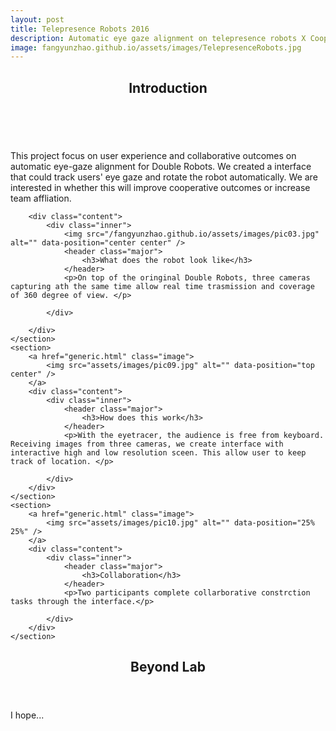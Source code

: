 ```yaml
---
layout: post
title: Telepresence Robots 2016
description: Automatic eye gaze alignment on telepresence robots X Cooperativeness
image: fangyunzhao.github.io/assets/images/TelepresenceRobots.jpg
---
```


<!-- Main -->
<div id="main">

<!-- One -->
<section id="one">
	      <div class="inner">
		          <header class="major">
			                <h2>Introduction</h2>
		          </header>
		          <p>This project focus on user experience and collaborative outcomes on automatic eye-gaze alignment for Double Robots. We created a interface that could track users' eye gaze and rotate the robot automatically. We are interested in whether this will improve cooperative outcomes or increase team affliation.</p>
	      </div>
</section>

<!-- Two -->
<section id="two" class="spotlights">
	<section>
<!--		<a href="generic.html" class="image">
			<img src="assets/images/tele1.jpg" alt="" data-position="center center" />
		</a>
-->

		<div class="content">
			<div class="inner">
				<img src="/fangyunzhao.github.io/assets/images/pic03.jpg" alt="" data-position="center center" />
				<header class="major">
					<h3>What does the robot look like</h3>
				</header>
				<p>On top of the oringinal Double Robots, three cameras capturing ath the same time allow real time trasmission and coverage of 360 degree of view. </p>
<!-- 				<ul class="actions">
				<li><a href = "beneric.hml" class="button">Learn more</a></li>
				</ul>-->
			</div>
			
		</div>
	</section>
	<section>
		<a href="generic.html" class="image">
			<img src="assets/images/pic09.jpg" alt="" data-position="top center" />
		</a>
		<div class="content">
			<div class="inner">
				<header class="major">
					<h3>How does this work</h3>
				</header>
				<p>With the eyetracer, the audience is free from keyboard. Receiving images from three cameras, we create interface with interactive high and low resolution sceen. This allow user to keep track of location. </p>
<!--				<ul class="actions">
				<li><a href = "beneric.hml" class="button">Learn more</a></li>
				</ul>
				-->
			</div>
		</div>
	</section>
	<section>
		<a href="generic.html" class="image">
			<img src="assets/images/pic10.jpg" alt="" data-position="25% 25%" />
		</a>
		<div class="content">
			<div class="inner">
				<header class="major">
					<h3>Collaboration</h3>
				</header>
				<p>Two participants complete collarborative constrction tasks through the interface.</p>
<!--				<ul class="actions">
				<li><a href = "beneric.hml" class="button">Learn more</a></li>
				</ul>
				-->
			</div>
		</div>
	</section>
</section>

<!-- Three -->
<section id="three">
	<div class="inner">
		<header class="major">
			<h2>Beyond Lab</h2>
		</header>
		<p>I hope...</p>
<!--				<ul class="actions">
				<li><a href = "beneric.hml" class="button">Learn more</a></li>
				</ul>
				-->
	</div>
</section>

</div>
